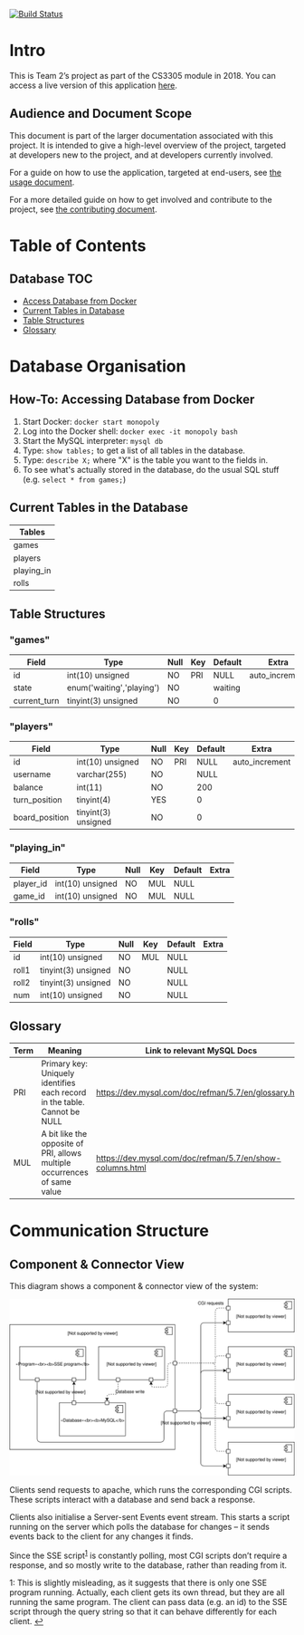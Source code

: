 [![Build Status](https://travis-ci.org/oisdk/team-software-project.svg?branch=master)](https://travis-ci.org/oisdk/team-software-project)

# Intro

This is Team 2’s project as part of the CS3305 module in 2018. You can access a live version of this application [here](http://54.186.226.199).

## Audience and Document Scope

This document is part of the larger documentation associated with this project. It is intended to give a high-level overview of the project, targeted at developers new to the project, and at developers currently involved.

For a guide on how to use the application, targeted at end-users, see [the usage document](USAGE.md).

For a more detailed guide on how to get involved and contribute to the project, see [the contributing document](CONTRIBUTING.md).

# Table of Contents

## Database TOC
* [Access Database from Docker](#how-to-accessing-database-from-docker)
* [Current Tables in Database](#current-tables-in-the-database)
* [Table Structures](#table-structures)
* [Glossary](#glossary)


# Database Organisation

## How-To: Accessing Database from Docker
1. Start Docker: `docker start monopoly`
2. Log into the Docker shell: `docker exec -it monopoly bash`
3. Start the MySQL interpreter: `mysql db`
4. Type: `show tables;` to get a list of all tables in the database.
5. Type: `describe X;` where "X" is the table you want to the fields in.
6. To see what's actually stored in the database, do the usual SQL stuff (e.g. `select * from games;`)

## Current Tables in the Database
| Tables       |
| ------------ |
| games        |
| players      |
| playing_in   |
| rolls        |

## Table Structures
### "games"
| Field        | Type                      | Null | Key | Default | Extra          |
|--------------|---------------------------|------|-----|---------|----------------|
| id           | int(10) unsigned          | NO   | PRI | NULL    | auto_increment |
| state        | enum('waiting','playing') | NO   |     | waiting |                |
| current_turn | tinyint(3) unsigned       | NO   |     | 0       |                |

### "players"
| Field          | Type                | Null | Key | Default | Extra          |
|----------------|---------------------|------|-----|---------|----------------|
| id             | int(10) unsigned    | NO   | PRI | NULL    | auto_increment |
| username       | varchar(255)        | NO   |     | NULL    |                |
| balance        | int(11)             | NO   |     | 200     |                |
| turn_position  | tinyint(4)          | YES  |     | 0       |                |
| board_position | tinyint(3) unsigned | NO   |     | 0       |                |

### "playing_in"
| Field     | Type             | Null | Key | Default | Extra |
|-----------|------------------|------|-----|---------|-------|
| player_id | int(10) unsigned | NO   | MUL | NULL    |       |
| game_id   | int(10) unsigned | NO   | MUL | NULL    |       |

### "rolls"
| Field | Type                | Null | Key | Default | Extra |
|-------|---------------------|------|-----|---------|-------|
| id    | int(10) unsigned    | NO   | MUL | NULL    |       |
| roll1 | tinyint(3) unsigned | NO   |     | NULL    |       |
| roll2 | tinyint(3) unsigned | NO   |     | NULL    |       |
| num   | int(10) unsigned    | NO   |     | NULL    |       |

## Glossary
| Term | Meaning                                                                  | Link to relevant MySQL Docs                               |
|-----|---------------------------------------------------------------------------|-----------------------------------------------------------|
| PRI | Primary key: Uniquely identifies each record in the table. Cannot be NULL | https://dev.mysql.com/doc/refman/5.7/en/glossary.html     |
| MUL | A bit like the opposite of PRI, allows multiple occurrences of same value | https://dev.mysql.com/doc/refman/5.7/en/show-columns.html |

# Communication Structure

## Component & Connector View

This diagram shows a component & connector view of the system:

![Component & Connector View](readme-images/component-connector-view.svg)

Clients send requests to apache, which runs the corresponding CGI scripts. These scripts interact with a database and send back a response.

Clients also initialise a Server-sent Events event stream. This starts a script running on the server which polls the database for changes – it sends events back to the client for any changes it finds.

Since the SSE script<sup id="thread-note-source">[1](#thread-note)</sup> is constantly polling, most CGI scripts don’t require a response, and so mostly write to the database, rather than reading from it.

<a id="thread-note">1</a>: This is slightly misleading, as it suggests that there is only one SSE program running. Actually, each client gets its own thread, but they are all running the same program. The client can pass data (e.g. an id) to the SSE script through the query string so that it can behave differently for each client. [↩](#thread-note-source)
